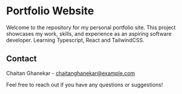 # Portfolio Website

Welcome to the repository for my personal portfolio site. This project showcases my work, skills, and experience as an aspiring software developer. Learning Typescript, React and TailwindCSS.

## Contact

Chaitan Ghanekar - [chaitanghanekar@example.com](mailto:chaitan.ghanekar@gmail.com)

Feel free to reach out if you have any questions or suggestions!
